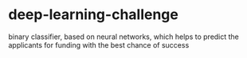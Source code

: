 # deep-learning-challenge
binary classifier, based on neural networks, which helps to predict the applicants for funding with the best chance of success
